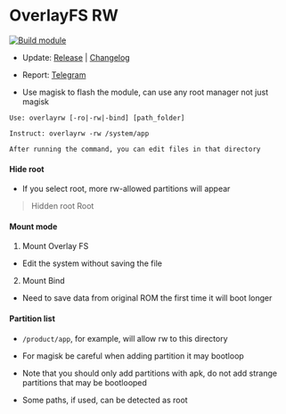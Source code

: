 # OverlayFS RW

[![Build module](https://github.com/Zenlua/Overlayfs/actions/workflows/build.yml/badge.svg)](https://github.com/Zenlua/Overlayfs/actions/workflows/build.yml)

+ Update: [Release](https://github.com/Zenlua/Overlayfs/releases) | [Changelog](./module/log.md)

+ Report: [Telegram](https://t.me/toolmod)

+ Use magisk to flash the module, can use any root manager not just magisk

```
Use: overlayrw [-ro|-rw|-bind] [path_folder]

Instruct: overlayrw -rw /system/app

After running the command, you can edit files in that directory
```

#### Hide root

+ If you select root, more rw-allowed partitions will appear

> Hidden root
> Root

#### Mount mode

1. Mount Overlay FS

+ Edit the system without saving the file

2. Mount Bind

+ Need to save data from original ROM the first time it will boot longer 

#### Partition list

+ `/product/app`, for example, will allow rw to this directory

+ For magisk be careful when adding partition it may bootloop

+ Note that you should only add partitions with apk, do not add strange partitions that may be bootlooped

+ Some paths, if used, can be detected as root 

